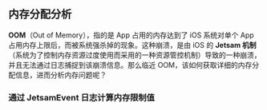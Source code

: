 ## 内存分配分析

**OOM**（Out of Memory），指的是 App 占用的内存达到了 iOS 系统对单个 App 占用内存上限后，而被系统强杀掉的现象。这种崩溃，是由 iOS 的 **Jetsam 机制**（系统为了控制内存资源过度使用而采用的一种资源管控机制）导致的一种崩溃，并且无法通过日志捕捉到该崩溃信息。那么临近 OOM，该如何获取详细的内存分配信息，进而分析内存问题呢？

### 通过 JetsamEvent 日志计算内存限制值


